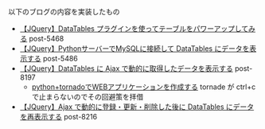 以下のブログの内容を実装したもの

- [【JQuery】DataTables プラグインを使ってテーブルをパワーアップしてみる](https://www.doraxdora.com/blog/2018/07/27/post-5468/) post-5468
- [【JQuery】PythonサーバーでMySQLに接続して DataTables にデータを表示する](https://www.doraxdora.com/blog/2018/07/29/post-5486/) post-5486
- [【JQuery】DataTables に Ajax で動的に取得したデータを表示する](https://www.doraxdora.com/blog/2019/04/13/post-8197/) post-8197
    - [python+tornadoでWEBアプリケーションを作成する](https://qiita.com/t-iguchi/items/dbcea2f6bdea68cd0b80)  tornade が ctrl+c で止まらないのでその回避策を拝借
- [【JQuery】Ajax で動的に登録・更新・削除した後に DataTables にデータを再表示する](https://www.doraxdora.com/blog/2019/04/14/post-8216/) post-8216
